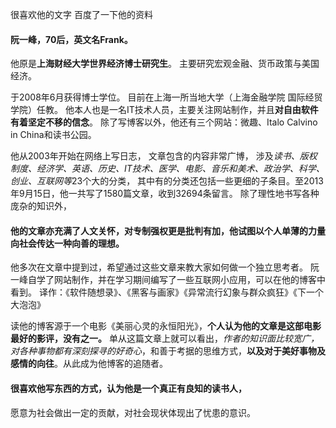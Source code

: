 很喜欢他的文字
百度了一下他的资料


#### 阮一峰，70后，英文名Frank。
他原是**上海财经大学世界经济博士研究生**。
主要研究宏观金融、货币政策与美国经济。

于2008年6月获得博士学位。
目前在上海一所当地大学（上海金融学院 国际经贸学院）任教。
他本人也是一名IT技术人员，主要关注网站制作，并且**对自由软件有着坚定不移的信念**。
除了写博客以外，他还有三个网站：微趣、Italo Calvino in China和读书公园。


他从2003年开始在网络上写日志，
文章包含的内容非常广博，
涉及*读书、版权制度、经济学、英语、历史、IT技术、医学、电影、音乐和美术、政治学、科学、创业、互联网等*23个大的分类，
其中有的分类还包括一些更细的子条目。至2013年9月15日，他一共写了1580篇文章，收到32694条留言。
除了理性地书写各种庞杂的知识外，
#### 他的文章亦充满了人文关怀，对专制强权更是批判有加，他试图以个人单薄的力量向社会传达一种向善的理想。
他多次在文章中提到过，希望通过这些文章来教大家如何做一个独立思考者。
阮一峰自学了网站制作，并在学习期间编写了一些互联网小应用，可以在他的博客中看到。
译作：《软件随想录》、《黑客与画家》《异常流行幻象与群众疯狂》《下一个大泡泡》

读他的博客源于一个电影《美丽心灵的永恒阳光》，**个人认为他的文章是这部电影最好的影评，没有之一。**
单从这篇文章上就可以看出，*作者的知识面比较宽广，对各种事物都有深刻探寻的好奇心*，和善于考据的思维方式，**以及对于美好事物及感情的向往**。从此成为他博客的追随者。
#### 很喜欢他写东西的方式，认为他是一个真正有良知的读书人，
愿意为社会做出一定的贡献，对社会现状体现出了忧患的意识。

